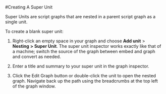 #Creating A Super Unit

Super Units are script graphs that are nested in a parent script graph as a single unit. 

To create a blank super unit:

1. Right-click an empty space in your graph and choose **Add unit** > **Nesting** **&gt; Super Unit**. 
   The super unit inspector works exactly like that of a machine; switch the source of the graph between embed and graph and convert as needed.

1. Enter a title and summary to your super unit in the graph inspector.

1. Click the Edit Graph button or double-click the unit to open the nested graph.
   Navigate back up the path using the breadcrumbs at the top left of the graph window.

